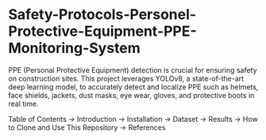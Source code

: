 # Safety-Protocols-Personel-Protective-Equipment-PPE-Monitoring-System

PPE (Personal Protective Equipment) detection is crucial for ensuring safety on construction sites. This project leverages YOLOv8, a state-of-the-art deep learning model, to accurately detect and localize PPE such as helmets, face shields, jackets, dust masks, eye wear, gloves, and protective boots in real time.

Table of Contents
-> Introduction
-> Installation
-> Dataset
-> Results
-> How to Clone and Use This Repository
-> References
